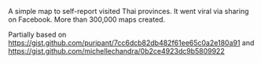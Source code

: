 A simple map to self-report visited Thai provinces. It went viral via sharing on Facebook. More than 300,000 maps created. 

Partially based on <https://gist.github.com/puripant/7cc6dcb82db482f61ee65c0a2e180a91> and <https://gist.github.com/michellechandra/0b2ce4923dc9b5809922>
